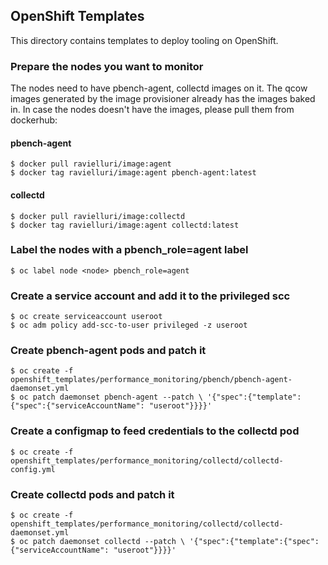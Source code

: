 ## OpenShift Templates
This directory contains templates to deploy tooling on OpenShift.

### Prepare the nodes you want to monitor
The nodes need to have pbench-agent, collectd images on it. The qcow images generated by the image provisioner already has the images baked in. In case the nodes doesn't have the images, please pull them from dockerhub:
#### pbench-agent
```
$ docker pull ravielluri/image:agent
$ docker tag ravielluri/image:agent pbench-agent:latest
```
#### collectd
```
$ docker pull ravielluri/image:collectd
$ docker tag ravielluri/image:agent collectd:latest
```

### Label the nodes with a pbench_role=agent label
```   
$ oc label node <node> pbench_role=agent
```

### Create a service account and add it to the privileged scc
```
$ oc create serviceaccount useroot
$ oc adm policy add-scc-to-user privileged -z useroot
```

### Create pbench-agent pods and patch it
```
$ oc create -f openshift_templates/performance_monitoring/pbench/pbench-agent-daemonset.yml
$ oc patch daemonset pbench-agent --patch \ '{"spec":{"template":{"spec":{"serviceAccountName": "useroot"}}}}'
```

### Create a configmap to feed credentials to the collectd pod
```
$ oc create -f openshift_templates/performance_monitoring/collectd/collectd-config.yml
```

### Create collectd pods and patch it
```
$ oc create -f openshift_templates/performance_monitoring/collectd/collectd-daemonset.yml
$ oc patch daemonset collectd --patch \ '{"spec":{"template":{"spec":{"serviceAccountName": "useroot"}}}}'
```
